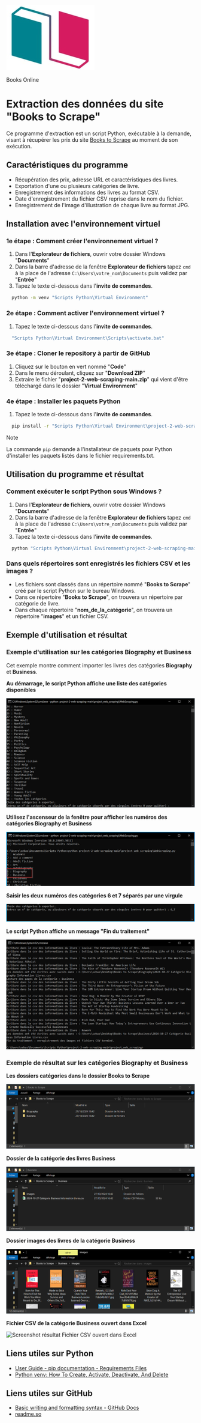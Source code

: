 
![Logo Books Online](<docs/logo Books Online.jpg>)

Books Online

# Extraction des données du site "Books to Scrape"

Ce programme d'extraction est un script Python, exécutable à la demande, visant à récupérer les prix du site [Books to Scrape](http://books.toscrape.com/) au moment de son exécution.

## Caractéristiques du programme

- Récupération des prix, adresse URL et caractéristiques des livres.
- Exportation d'une ou plusieurs catégories de livre.
- Enregistrement des informations des livres au format CSV.
- Date d'enregistrement du fichier CSV reprise dans le nom du fichier.
- Enregistrement de l'image d'illustration de chaque livre au format JPG.

## Installation avec l'environnement virtuel
### 1e étape : Comment créer l'environnement virtuel ?
1. Dans l'__Explorateur de fichiers__, ouvrir votre dossier Windows "__Documents__"
2. Dans la barre d'adresse de la fenêtre __Explorateur de fichiers__ tapez `cmd` à la place de l'adresse `C:\Users\votre_nom\Documents` puis validez par "__Entrée__"
3. Tapez le texte ci-dessous dans l'__invite de commandes__.

```bash
  python -m venv "Scripts Python\Virtual Environment"
```
### 2e étape : Comment activer l'environnement virtuel ?
1. Tapez le texte ci-dessous dans l'__invite de commandes__.

```bash
  "Scripts Python\Virtual Environment\Scripts\activate.bat"
```
### 3e étape : Cloner le repository à partir de GitHub

1. Cliquez sur le bouton en vert nommé "__Code__"
2. Dans le menu déroulant, cliquez sur "__Download ZIP__"
4. Extraire le fichier "__project-2-web-scraping-main.zip__" qui vient d'être téléchargé dans le dossier "__Virtual Environment__"

### 4e étape : Installer les paquets Python

1. Tapez le texte ci-dessous dans l'__invite de commandes__.

```bash
  pip install -r "Scripts Python\Virtual Environment\project-2-web-scraping-main\requirements.txt"
```

>[!NOTE]
>La commande `pip` demande à l'installateur de paquets pour Python d'installer les paquets listés dans le fichier requirements.txt.

## Utilisation du programme et résultat

### Comment exécuter le script Python sous Windows ?

1. Dans l'__Explorateur de fichiers__, ouvrir votre dossier Windows "__Documents__"
2. Dans la barre d'adresse de la fenêtre __Explorateur de fichiers__ tapez `cmd` à la place de l'adresse `C:\Users\votre_nom\Documents` puis validez par "__Entrée__"
3. Tapez la texte ci-dessous dans l'__invite de commandes__.

```bash
  python "Scripts Python\Virtual Environment\project-2-web-scraping-main\project_web_scraping\WebScraping.py"
```

### Dans quels répertoires sont enregistrés les fichiers CSV et les images ?

- Les fichiers sont classés dans un répertoire nommé "__Books to Scrape__" créé par le script Python sur le bureau Windows.
- Dans ce répertoire "__Books to Scrape__", on trouvera un répertoire par catégorie de livre.
- Dans chaque répertoire "__nom_de_la_catégorie__", on trouvera un répertoire "__images__" et un fichier CSV.

## Exemple d'utilisation et résultat

### Exemple d'utilisation sur les catégories __Biography__ et __Business__

Cet exemple montre comment importer les livres des catégories __Biography__ et __Business__.

**Au démarrage, le script Python affiche une liste des catégories disponibles**

![Screenshot utilisation liste des catégories disponibles](<docs/Use/2024-10-27 15_28_07-C__Windows_System32_cmd.exe - python  project-2-web-scraping-main_project_web_sc.png>)

**Utilisez l'ascenseur de la fenêtre pour afficher les numéros des catégories __Biography__ et __Business__**

![Screenshot utilisation catégories 6 et 7](<docs/Use/2024-10-27 15_59_36-C__Windows_System32_cmd.exe - python  project-2-web-scraping-main_project_web_sc.png>)

**Saisir les deux numéros des catégories 6 et 7 séparés par une virgule**

![Screenshot utilisation saisie des catégories](<docs/Use/2024-10-27 16_03_26-C__Windows_System32_cmd.exe - python  project-2-web-scraping-main_project_web_sc.png>)

**Le script Python affiche un message "Fin du traitement"**

![Screenshot utilisation fin du traitement](<docs/Use/2024-10-27 16_43_01-C__Windows_System32_cmd.exe.png>)

### Exemple de résultat sur les catégories __Biography__ et __Business__
**Les dossiers catégories dans le dossier Books to Scrape**

![Screenshot résultat Dossier Books to Scrape](<docs/Result/2024-10-27 16_49_30-Books to Scrape.png>)

**Dossier de la catégorie des livres Business**

![Screenshot résultat Dossier de la catégorie Business](<docs/Result/2024-10-27 16_50_06-Business.png>)

**Dossier images des livres de la catégorie Business**

![Screenshot résultat Dossier images des livres](<docs/Result/2024-10-27 16_51_50-images.png>)

**Fichier CSV de la catégorie Business ouvert dans Excel**

![Screenshot résultat Fichier CSV ouvert dans Excel](<docs/Result/2024-10-27 16_53_32-2024-10-27 Catégorie Business Information Livres.csv - Excel.png>)

## Liens utiles sur Python

 - [User Guide - pip documentation - Requirements Files](https://pip.pypa.io/en/stable/user_guide/#requirements-files)
 - [Python venv: How To Create, Activate, Deactivate, And Delete](https://python.land/virtual-environments/virtualenv#How_to_create_a_Python_venv)

## Liens utiles sur GitHub

 - [Basic writing and formatting syntax - GitHub Docs](https://docs.github.com/en/get-started/writing-on-github/getting-started-with-writing-and-formatting-on-github/basic-writing-and-formatting-syntax)
 - [readme.so](https://readme.so/fr)
